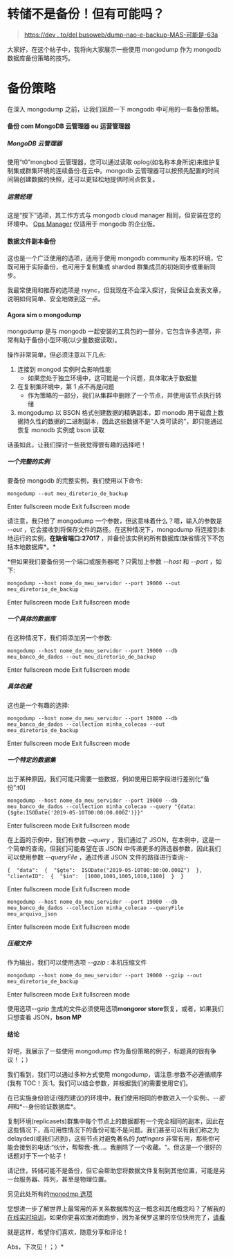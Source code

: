 # 转储不是备份！但有可能吗？

> [https://dev . to/del busoweb/dump-nao-e-backup-MAS-可能是-63a](https://dev.to/delbussoweb/dump-nao-e-backup-mas-pode-ser-63a)

大家好，在这个帖子中，我将向大家展示一些使用 mongodump 作为 mongodb 数据库备份策略的技巧。

# 备份策略

在深入 mongodump 之前，让我们回顾一下 mongodb 中可用的一些备份策略。

#### 备份 com MongoDB 云管理器 ou 运营管理器

##### MongoDB 云管理器

使用“t0”mongbod 云管理器，您可以通过读取 oplog(如名称本身所说)来维护复制集或群集环境的连续备份:在云中。mongodb 云管理器可以按预先配置的时间间隔创建数据的快照，还可以更轻松地提供时间点恢复。

##### 运营经理

这是“按下”选项，其工作方式与 mongodb cloud manager 相同，但安装在您的环境中。 [Ops Manager](https://docs.opsmanager.mongodb.com/current/) 仅适用于 mongodb 的企业版。

#### 数据文件副本备份

这也是一个广泛使用的选项，适用于使用 mongodb community 版本的环境，它既可用于实际备份，也可用于复制集或 sharded 群集成员的初始同步或重新同步。

我最常使用和推荐的选项是 rsync，但我现在不会深入探讨，我保证会发表文章，说明如何简单、安全地做到这一点。

#### Agora sim o mongodump

mongodump 是与 mongodb 一起安装的工具包的一部分，它包含许多选项，非常有助于备份小型环境(以少量数据读取)。

操作非常简单，但必须注意以下几点:

1.  连接到 mongod 实例时会影响性能
    *   如果您处于独立环境中，这可能是一个问题，具体取决于数据量
2.  在复制集环境中，第 1 点不再是问题
    *   作为策略的一部分，我们从集群中删除了一个节点，并使用该节点执行转储
3.  mongodump 以 BSON 格式创建数据的精确副本，即 monodb 用于磁盘上数据持久性的数据的二进制副本，因此这些数据不是“人类可读的”，即只能通过恢复 monodb 实例或 bson 读取

话虽如此，让我们探讨一些我觉得很有趣的选择吧！

##### 一个完整的实例

要备份 mongodb 的完整实例，我们使用以下命令:

```
mongodump --out meu_diretorio_de_backup 
```

Enter fullscreen mode Exit fullscreen mode

请注意，我只给了 mongodump 一个参数，但这意味着什么？嗯，输入的参数是 *--out* ，它会接收到将保存文件的路径。在这种情况下，mongodump 将连接到本地运行的实例，**在缺省端口:27017** ，并备份该实例的所有数据库(缺省情况下不包括本地数据库*。*

 *但如果我们要备份另一个端口或服务器呢？只需加上参数 *--host* 和 *--port* ，如下:

```
mongodump --host nome_do_meu_servidor --port 19000 --out meu_diretorio_de_backup 
```

Enter fullscreen mode Exit fullscreen mode

##### 一个具体的数据库

在这种情况下，我们将添加另一个参数:

```
mongodump --host nome_do_meu_servidor --port 19000 --db meu_banco_de_dados --out meu_diretorio_de_backup 
```

Enter fullscreen mode Exit fullscreen mode

##### 具体收藏

这也是一个有趣的选择:

```
mongodump --host nome_do_meu_servidor --port 19000 --db meu_banco_de_dados --collection minha_colecao --out meu_diretorio_de_backup 
```

Enter fullscreen mode Exit fullscreen mode

##### 一个特定的数据集

出于某种原因，我们可能只需要一些数据，例如使用日期字段进行差别化“备份”:t0]

```
mongodump --host nome_do_meu_servidor --port 19000 --db meu_banco_de_dados --collection minha_colecao --query "{data:{$gte:ISODate('2019-05-10T00:00:00.000Z')}}" 
```

Enter fullscreen mode Exit fullscreen mode

在上面的示例中，我们有参数 *--query* ，我们通过了 JSON，在本例中，这是一个简单的查询，但我们可能希望在该 JSON 中传递更多的筛选器参数，因此我们可以使用参数 *--queryFile* ，通过传递 JSON 文件的路径进行查询:-

```
{  "data":  {  "$gte":  ISODate("2019-05-10T00:00:00.000Z")  },  "clienteID":  {  "$in":  [1000,1001,1005,1010,1100]  }  } 
```

Enter fullscreen mode Exit fullscreen mode

```
mongodump --host nome_do_meu_servidor --port 19000 --db meu_banco_de_dados --collection minha_colecao --queryFile meu_arquivo_json 
```

Enter fullscreen mode Exit fullscreen mode

##### 压缩文件

作为输出，我们可以使用选项 *--gzip* :
本机压缩文件

```
mongodump --host nome_do_meu_servidor --port 19000 --gzip --out meu_diretorio_de_backup 
```

Enter fullscreen mode Exit fullscreen mode

使用选项--gzip 生成的文件必须使用选项**mongoror store**恢复，或者，如果我们只想查看 JSON，**bson MP**

#### 结论

好吧，我展示了一些使用 mongodump 作为备份策略的例子，标题真的很有争议！；）

我们看到，我们可以通过多种方式使用 mongodump，请注意:参数不必遵循顺序(我有 TOC！页:1。我们可以结合参数，并根据我们的需要使用它们。

在已实施身份验证(强烈建议)的环境中，我们使用相同的参数进入一个实例:、*--密码*和*--身份验证数据库*。

复制环境(replicasets)群集中每个节点上的数据都有一个完全相同的副本，因此在这些情况下，高可用性情况下的备份可能不是问题。我们甚至可以有我们称之为 delayded(或我们迟到)，这些节点对避免著名的 *fatfingers* 非常有用，那些你可能会接到的电话:“伙计，帮帮我-我...。我删除了一个收藏。"。但这是一个很好的话题对于下一个帖子！

请记住，转储可能不是备份，但它会帮助您将数据文件复制到其他位置，可能是另一台服务器、阵列，甚至是物理位置。

另见此处所有的[monodmp 选项](https://docs.mongodb.com/manual/reference/program/mongodump/#bin.mongodump)

您想进一步了解世界上最常用的非关系数据库的这一概念和其他概念吗？了解我的[在线实时培训](https://www.sympla.com.br/mongodb-deep-dive-com-leandro-domingues---online__510110)，如果你更喜欢面对面跑步，因为圣保罗这里的空位快用完了，[请看](https://www.sympla.com.br/mongodb-deep-dive-com-leandro-domingues---sao-paulo__474826)

就是这样，希望你们喜欢，随意分享和评论！

Abs，下次见！；）*